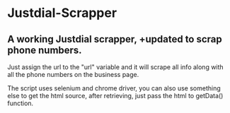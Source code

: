 # Justdial-Scrapper

## A working Justdial scrapper, +updated to scrap phone numbers.

Just assign the url to the "url" variable and it will scrape all info along with all the phone numbers on the business page.

The script uses selenium and chrome driver, you can also use something else to get the html source, after retrieving, just pass
the html to getData() function.



